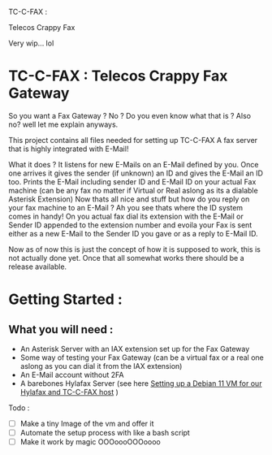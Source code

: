 TC-C-FAX :

Telecos Crappy Fax 

Very wip... lol 

# TC-C-FAX : Telecos Crappy Fax Gateway
So you want a Fax Gateway ? No ? Do you even know what that is ? Also no? well let me explain anyways.

This project contains all files needed for setting up TC-C-FAX
A fax server that is highly integrated with E-Mail!

What it does ?
It listens for new E-Mails on an E-Mail defined by you. Once one arrives it gives the sender (if unknown) an ID and gives the E-Mail an ID too.
Prints the E-Mail including sender ID and E-Mail ID on your actual Fax machine (can be any fax no matter if Virtual or Real aslong as its a dialable Asterisk Extension)
Now thats all nice and stuff but how do you reply on your fax machine to an E-Mail ? Ah you see thats where the ID system comes in handy!
On you actual fax dial its extension with the E-Mail or Sender ID appended to the extension number and evoila your Fax is sent either as a new E-Mail to the Sender ID you gave or as a reply to E-Mail ID.

Now as of now this is just the concept of how it is supposed to work, this is not actually done yet. Once that all somewhat works there should be a release available.

# Getting Started :

## What you will need :
- An Asterisk Server with an IAX extension set up for the Fax Gateway
- Some way of testing your Fax Gateway (can be a virtual fax or a real one aslong as you can dial it from the IAX extension)
- An E-Mail account without 2FA
- A barebones Hylafax Server (see here [Setting up a Debian 11 VM for our Hylafax and TC-C-FAX host](HYLAFAX-SETUP.md) )

Todo :  
- [ ] Make a tiny Image of the vm and offer it
- [ ] Automate the setup process with like a bash script
- [ ] Make it work by magic OOOoooOOOoooo 
